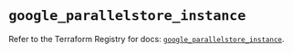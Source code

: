 # `google_parallelstore_instance`

Refer to the Terraform Registry for docs: [`google_parallelstore_instance`](https://registry.terraform.io/providers/hashicorp/google/6.35.0/docs/resources/parallelstore_instance).
